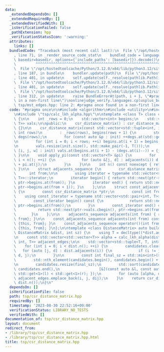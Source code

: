 ```yaml
---
data:
  _extendedDependsOn: []
  _extendedRequiredBy: []
  _extendedVerifiedWith: []
  _isVerificationFailed: false
  _pathExtension: hpp
  _verificationStatusIcon: ':warning:'
  attributes:
    links: []
  bundledCode: "Traceback (most recent call last):\n  File \"/opt/hostedtoolcache/Python/3.12.0/x64/lib/python3.12/site-packages/onlinejudge_verify/documentation/build.py\"\
    , line 71, in _render_source_code_stat\n    bundled_code = language.bundle(stat.path,\
    \ basedir=basedir, options={'include_paths': [basedir]}).decode()\n          \
    \         ^^^^^^^^^^^^^^^^^^^^^^^^^^^^^^^^^^^^^^^^^^^^^^^^^^^^^^^^^^^^^^^^^^^^^^^^^^^^^^^^^\n\
    \  File \"/opt/hostedtoolcache/Python/3.12.0/x64/lib/python3.12/site-packages/onlinejudge_verify/languages/cplusplus.py\"\
    , line 187, in bundle\n    bundler.update(path)\n  File \"/opt/hostedtoolcache/Python/3.12.0/x64/lib/python3.12/site-packages/onlinejudge_verify/languages/cplusplus_bundle.py\"\
    , line 401, in update\n    self.update(self._resolve(pathlib.Path(included), included_from=path))\n\
    \  File \"/opt/hostedtoolcache/Python/3.12.0/x64/lib/python3.12/site-packages/onlinejudge_verify/languages/cplusplus_bundle.py\"\
    , line 401, in update\n    self.update(self._resolve(pathlib.Path(included), included_from=path))\n\
    \  File \"/opt/hostedtoolcache/Python/3.12.0/x64/lib/python3.12/site-packages/onlinejudge_verify/languages/cplusplus_bundle.py\"\
    , line 312, in update\n    raise BundleErrorAt(path, i + 1, \"#pragma once found\
    \ in a non-first line\")\nonlinejudge_verify.languages.cplusplus_bundle.BundleErrorAt:\
    \ tsp/mst_edges.hpp: line 2: #pragma once found in a non-first line\n"
  code: "#pragma once\n\n#include <algorithm>\n#include <utility>\n#include <vector>\n\
    \n#include \"tsp/calc_lkh_alpha.hpp\"\n\ntemplate <class T> class csr_distance_matrix\
    \ {\n\n    int _rows = 0;\n    std::vector<int> begins;\n    std::vector<std::pair<int,\
    \ T>> vals;\n\npublic:\n    csr_distance_matrix() : csr_distance_matrix({}, 0)\
    \ {}\n\n    csr_distance_matrix(const std::vector<std::tuple<int, int, T>> &init,\
    \ int rows)\n        : _rows(rows), begins(rows + 1) {\n        std::vector<int>\
    \ degs(rows);\n        for (const auto &p : init) ++degs.at(std::get<0>(p));\n\
    \n        for (int i = 0; i < rows; ++i) begins.at(i + 1) = begins.at(i) + degs.at(i);\n\
    \n        vals.resize(init.size(), std::make_pair(-1, T()));\n        for (auto\
    \ [i, j, w] : init) vals.at(begins.at(i + 1) - (degs.at(i)--)) = {j, w};\n   \
    \ }\n\n    void apply_pi(const std::vector<T> &pi) {\n        for (int i = 0;\
    \ i < n(); ++i) {\n            for (auto &[j, d] : adjacents(i)) d += pi.at(i)\
    \ + pi.at(j);\n        }\n    }\n\n    int n() const noexcept { return _rows;\
    \ }\n\n    struct adjacents_sequence {\n        csr_distance_matrix *ptr;\n  \
    \      int from;\n\n        using iterator = typename std::vector<std::pair<int,\
    \ T>>::iterator;\n        iterator begin() { return std::next(ptr->vals.begin(),\
    \ ptr->begins.at(from)); }\n        iterator end() { return std::next(ptr->vals.begin(),\
    \ ptr->begins.at(from + 1)); }\n    };\n\n    struct const_adjacents_sequence\
    \ {\n        const csr_distance_matrix *ptr;\n        const int from;\n\n    \
    \    using const_iterator = typename std::vector<std::pair<int, T>>::const_iterator;\n\
    \        const_iterator begin() const {\n            return std::next(ptr->vals.cbegin(),\
    \ ptr->begins.at(from));\n        }\n        const_iterator end() const {\n  \
    \          return std::next(ptr->vals.cbegin(), ptr->begins.at(from + 1));\n \
    \       }\n    };\n\n    adjacents_sequence adjacents(int from) { return {this,\
    \ from}; }\n\n    const_adjacents_sequence adjacents(int from) const { return\
    \ {this, from}; }\n    const_adjacents_sequence operator()(int from) const { return\
    \ {this, from}; }\n};\n\ntemplate <class DistanceMatrix> auto build_adjacent_info(const\
    \ DistanceMatrix &dist, int sz) {\n    using T = decltype((*dist.adjacents(0).begin()).second);\n\
    \n    const std::vector<std::vector<T>> alpha = calc_lkh_alpha(dist);\n\n    std::vector<std::tuple<int,\
    \ int, T>> adjacent_edges;\n\n    std::vector<std::tuple<T, T, int>> candidates;\n\
    \    for (int i = 0; i < dist.n(); ++i) {\n        candidates.clear();\n     \
    \   for (auto [j, d] : dist.adjacents(i)) {\n            if (i != j) candidates.emplace_back(alpha.at(i).at(j),\
    \ d, j);\n        }\n\n        const int final_sz = std::min<int>(sz, candidates.size());\n\
    \        std::nth_element(candidates.begin(), candidates.begin() + final_sz, candidates.end());\n\
    \n        candidates.resize(final_sz);\n        std::sort(candidates.begin(),\
    \ candidates.end(),\n                  [&](const auto &l, const auto &r) { return\
    \ std::get<1>(l) < std::get<1>(r); });\n        for (auto [alpha, dij, j] : candidates)\
    \ adjacent_edges.emplace_back(i, j, dij);\n    }\n    return csr_distance_matrix(adjacent_edges,\
    \ dist.n());\n}\n"
  dependsOn: []
  isVerificationFile: false
  path: tsp/csr_distance_matrix.hpp
  requiredBy: []
  timestamp: '2023-08-30 22:52:16+09:00'
  verificationStatus: LIBRARY_NO_TESTS
  verifiedWith: []
documentation_of: tsp/csr_distance_matrix.hpp
layout: document
redirect_from:
- /library/tsp/csr_distance_matrix.hpp
- /library/tsp/csr_distance_matrix.hpp.html
title: tsp/csr_distance_matrix.hpp
---
```

